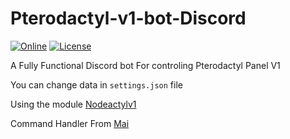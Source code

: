 # Pterodactyl-v1-bot-Discord
[![Online](https://img.shields.io/discord/744871453060759682?color=%237289DA&label=Support&logo=discord&logoColor=white)](https://support.tamako.tech/)
[![License](https://img.shields.io/github/license/BearTS/Pterodactyl-v1-DiscordBot?color=pink&label=License)](https://github.com/BearTS/Pterodactyl-v1-DiscordBot/blob/master/LICENSE)

 A Fully Functional Discord bot For controling Pterodactyl Panel V1

 You can change data in `settings.json` file

Using the module [Nodeactylv1](https://github.com/bearts/nodeactylv1)

Command Handler From [Mai](https://github.com/maisans-maid/mai)
